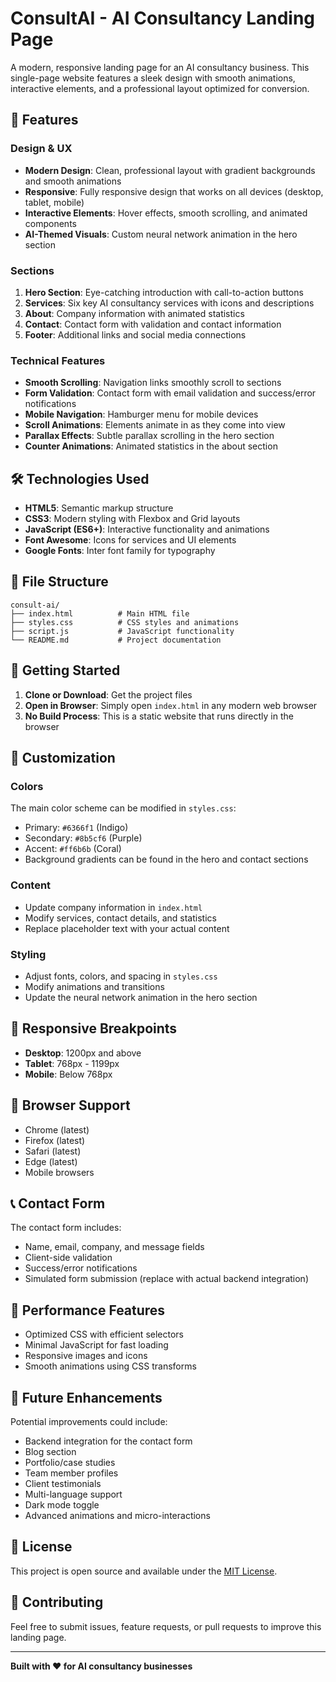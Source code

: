 # ConsultAI - AI Consultancy Landing Page

A modern, responsive landing page for an AI consultancy business. This single-page website features a sleek design with smooth animations, interactive elements, and a professional layout optimized for conversion.

## 🚀 Features

### Design & UX
- **Modern Design**: Clean, professional layout with gradient backgrounds and smooth animations
- **Responsive**: Fully responsive design that works on all devices (desktop, tablet, mobile)
- **Interactive Elements**: Hover effects, smooth scrolling, and animated components
- **AI-Themed Visuals**: Custom neural network animation in the hero section

### Sections
1. **Hero Section**: Eye-catching introduction with call-to-action buttons
2. **Services**: Six key AI consultancy services with icons and descriptions
3. **About**: Company information with animated statistics
4. **Contact**: Contact form with validation and contact information
5. **Footer**: Additional links and social media connections

### Technical Features
- **Smooth Scrolling**: Navigation links smoothly scroll to sections
- **Form Validation**: Contact form with email validation and success/error notifications
- **Mobile Navigation**: Hamburger menu for mobile devices
- **Scroll Animations**: Elements animate in as they come into view
- **Parallax Effects**: Subtle parallax scrolling in the hero section
- **Counter Animations**: Animated statistics in the about section

## 🛠️ Technologies Used

- **HTML5**: Semantic markup structure
- **CSS3**: Modern styling with Flexbox and Grid layouts
- **JavaScript (ES6+)**: Interactive functionality and animations
- **Font Awesome**: Icons for services and UI elements
- **Google Fonts**: Inter font family for typography

## 📁 File Structure

```
consult-ai/
├── index.html          # Main HTML file
├── styles.css          # CSS styles and animations
├── script.js           # JavaScript functionality
└── README.md           # Project documentation
```

## 🚀 Getting Started

1. **Clone or Download**: Get the project files
2. **Open in Browser**: Simply open `index.html` in any modern web browser
3. **No Build Process**: This is a static website that runs directly in the browser

## 🎨 Customization

### Colors
The main color scheme can be modified in `styles.css`:
- Primary: `#6366f1` (Indigo)
- Secondary: `#8b5cf6` (Purple)
- Accent: `#ff6b6b` (Coral)
- Background gradients can be found in the hero and contact sections

### Content
- Update company information in `index.html`
- Modify services, contact details, and statistics
- Replace placeholder text with your actual content

### Styling
- Adjust fonts, colors, and spacing in `styles.css`
- Modify animations and transitions
- Update the neural network animation in the hero section

## 📱 Responsive Breakpoints

- **Desktop**: 1200px and above
- **Tablet**: 768px - 1199px
- **Mobile**: Below 768px

## 🔧 Browser Support

- Chrome (latest)
- Firefox (latest)
- Safari (latest)
- Edge (latest)
- Mobile browsers

## 📞 Contact Form

The contact form includes:
- Name, email, company, and message fields
- Client-side validation
- Success/error notifications
- Simulated form submission (replace with actual backend integration)

## 🎯 Performance Features

- Optimized CSS with efficient selectors
- Minimal JavaScript for fast loading
- Responsive images and icons
- Smooth animations using CSS transforms

## 🔮 Future Enhancements

Potential improvements could include:
- Backend integration for the contact form
- Blog section
- Portfolio/case studies
- Team member profiles
- Client testimonials
- Multi-language support
- Dark mode toggle
- Advanced animations and micro-interactions

## 📄 License

This project is open source and available under the [MIT License](LICENSE).

## 🤝 Contributing

Feel free to submit issues, feature requests, or pull requests to improve this landing page.

---

**Built with ❤️ for AI consultancy businesses** 